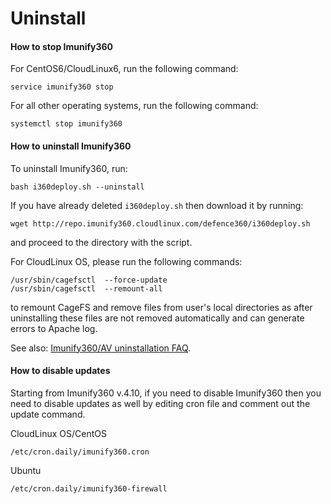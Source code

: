 # Uninstall

#### How to stop Imunify360

For CentOS6/CloudLinux6, run the following command:

<div class="notranslate">

```
service imunify360 stop
```
</div>

For all other operating systems, run the following command:

<div class="notranslate">

```
systemctl stop imunify360
```
</div>

#### How to uninstall Imunify360

To uninstall Imunify360, run:

<div class="notranslate">

```
bash i360deploy.sh --uninstall
```

</div>

If you have already deleted <span class="notranslate">`i360deploy.sh`</span> then download it by running:

<div class="notranslate">

```
wget http://repo.imunify360.cloudlinux.com/defence360/i360deploy.sh
```

</div>

and proceed to the directory with the script.


For CloudLinux OS, please run the following commands:

<div class="notranslate">

```
/usr/sbin/cagefsctl  --force-update
/usr/sbin/cagefsctl  --remount-all
```

</div>

to remount <span class="notranslate">CageFS</span> and remove files from user's local directories as after uninstalling these files are not removed automatically and can generate errors to Apache log.

See also: [Imunify360/AV uninstallation FAQ](https://cloudlinux.zendesk.com/hc/en-us/articles/360016144139-Imunify360-AV-uninstallation-FAQ).

#### How to disable updates

Starting from Imunify360 v.4.10, if you need to disable Imunify360 then you need to disable updates as well by editing cron file and comment out the update command.

CloudLinux OS/CentOS 

<div class="notranslate">

```
/etc/cron.daily/imunify360.cron
```
</div>

Ubuntu

<div class="notranslate">

```
/etc/cron.daily/imunify360-firewall
```
</div>


<Disqus/>